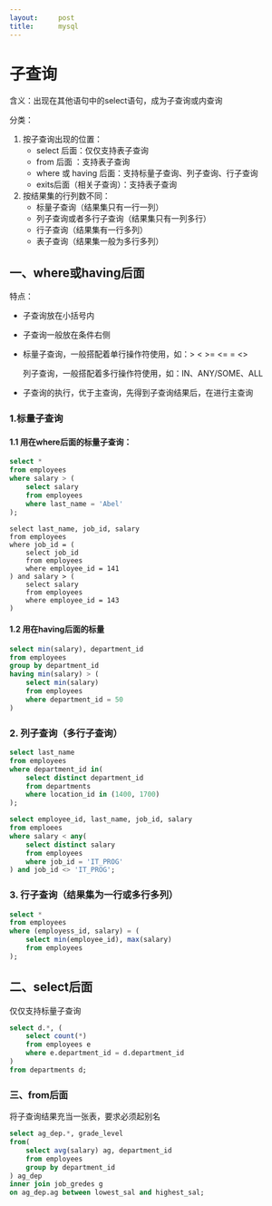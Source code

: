 ```yaml
---
layout:		post
title:		mysql
---
```


# 子查询

含义：出现在其他语句中的select语句，成为子查询或内查询

分类：

1. 按子查询出现的位置：
   * select 后面：仅仅支持表子查询
   * from 后面 ：支持表子查询
   * where 或 having 后面：支持标量子查询、列子查询、行子查询
   * exits后面（相关子查询）：支持表子查询
2. 按结果集的行列数不同：
   * 标量子查询（结果集只有一行一列）
   * 列子查询或者多行子查询（结果集只有一列多行）
   * 行子查询（结果集有一行多列）
   * 表子查询（结果集一般为多行多列）

## 一、where或having后面

特点：

* 子查询放在小括号内

* 子查询一般放在条件右侧

* 标量子查询，一般搭配着单行操作符使用，如：>    <     >=    <=   =   <>

  列子查询，一般搭配着多行操作符使用，如：IN、ANY/SOME、ALL

* 子查询的执行，优于主查询，先得到子查询结果后，在进行主查询

### 1.标量子查询

#### 1.1 用在where后面的标量子查询：

```sql
select * 
from employees
where salary > (
	select salary
    from employees
    where last_name = 'Abel'
);
```

```mysql
select last_name, job_id, salary
from employees
where job_id = (
	select job_id 
    from employees
    where employee_id = 141
) and salary > (
	select salary
    from employees
    where employee_id = 143
)
```

#### 1.2 用在having后面的标量

```sql
select min(salary), department_id
from employees
group by department_id 
having min(salary) > (
	select min(salary)
    from employees
    where department_id = 50
)
```



### 2. 列子查询（多行子查询）

```sql
select last_name
from employees
where department_id in(
	select distinct department_id
    from departments
    where location_id in (1400, 1700)
);
```



```sql
select employee_id, last_name, job_id, salary
from emploees
where salary < any(
	select distinct salary
    from employees
    where job_id = 'IT_PROG'
) and job_id <> 'IT_PROG'; 
```



### 3. 行子查询（结果集为一行或多行多列）

```sql
select *
from employees
where (employess_id, salary) = (
	select min(employee_id), max(salary)
    from employees
);
```



## 二、select后面

仅仅支持标量子查询

```sql
select d.*, (
	select count(*)
    from employees e
    where e.department_id = d.department_id
)
from departments d;
```

### 三、from后面

将子查询结果充当一张表，要求必须起别名

```sql
select ag_dep.*, grade_level
from(
	select avg(salary) ag, department_id
    from employees
    group by department_id
) ag_dep
inner join job_gredes g
on ag_dep.ag between lowest_sal and highest_sal;
```

